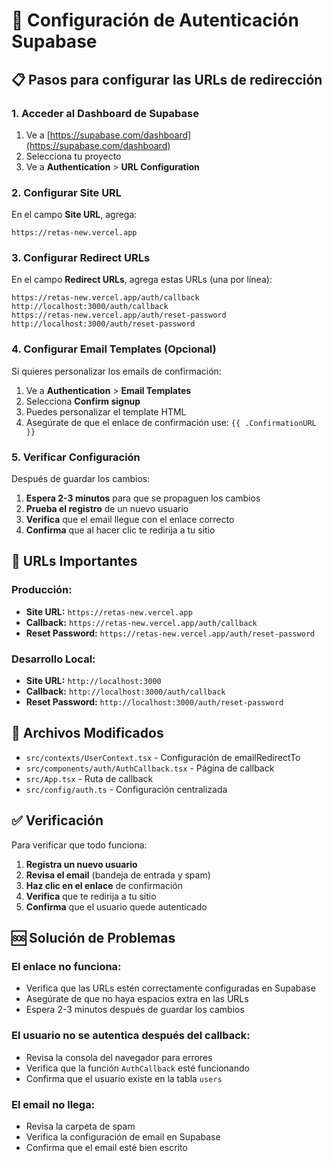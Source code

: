 # 🔐 Configuración de Autenticación Supabase

## 📋 Pasos para configurar las URLs de redirección

### 1. Acceder al Dashboard de Supabase
1. Ve a [https://supabase.com/dashboard](https://supabase.com/dashboard)
2. Selecciona tu proyecto
3. Ve a **Authentication** > **URL Configuration**

### 2. Configurar Site URL
En el campo **Site URL**, agrega:
```
https://retas-new.vercel.app
```

### 3. Configurar Redirect URLs
En el campo **Redirect URLs**, agrega estas URLs (una por línea):
```
https://retas-new.vercel.app/auth/callback
http://localhost:3000/auth/callback
https://retas-new.vercel.app/auth/reset-password
http://localhost:3000/auth/reset-password
```

### 4. Configurar Email Templates (Opcional)
Si quieres personalizar los emails de confirmación:

1. Ve a **Authentication** > **Email Templates**
2. Selecciona **Confirm signup**
3. Puedes personalizar el template HTML
4. Asegúrate de que el enlace de confirmación use: `{{ .ConfirmationURL }}`

### 5. Verificar Configuración
Después de guardar los cambios:

1. **Espera 2-3 minutos** para que se propaguen los cambios
2. **Prueba el registro** de un nuevo usuario
3. **Verifica** que el email llegue con el enlace correcto
4. **Confirma** que al hacer clic te redirija a tu sitio

## 🚨 URLs Importantes

### Producción:
- **Site URL:** `https://retas-new.vercel.app`
- **Callback:** `https://retas-new.vercel.app/auth/callback`
- **Reset Password:** `https://retas-new.vercel.app/auth/reset-password`

### Desarrollo Local:
- **Site URL:** `http://localhost:3000`
- **Callback:** `http://localhost:3000/auth/callback`
- **Reset Password:** `http://localhost:3000/auth/reset-password`

## 🔧 Archivos Modificados

- `src/contexts/UserContext.tsx` - Configuración de emailRedirectTo
- `src/components/auth/AuthCallback.tsx` - Página de callback
- `src/App.tsx` - Ruta de callback
- `src/config/auth.ts` - Configuración centralizada

## ✅ Verificación

Para verificar que todo funciona:

1. **Registra un nuevo usuario**
2. **Revisa el email** (bandeja de entrada y spam)
3. **Haz clic en el enlace** de confirmación
4. **Verifica** que te redirija a tu sitio
5. **Confirma** que el usuario quede autenticado

## 🆘 Solución de Problemas

### El enlace no funciona:
- Verifica que las URLs estén correctamente configuradas en Supabase
- Asegúrate de que no haya espacios extra en las URLs
- Espera 2-3 minutos después de guardar los cambios

### El usuario no se autentica después del callback:
- Revisa la consola del navegador para errores
- Verifica que la función `AuthCallback` esté funcionando
- Confirma que el usuario existe en la tabla `users`

### El email no llega:
- Revisa la carpeta de spam
- Verifica la configuración de email en Supabase
- Confirma que el email esté bien escrito
